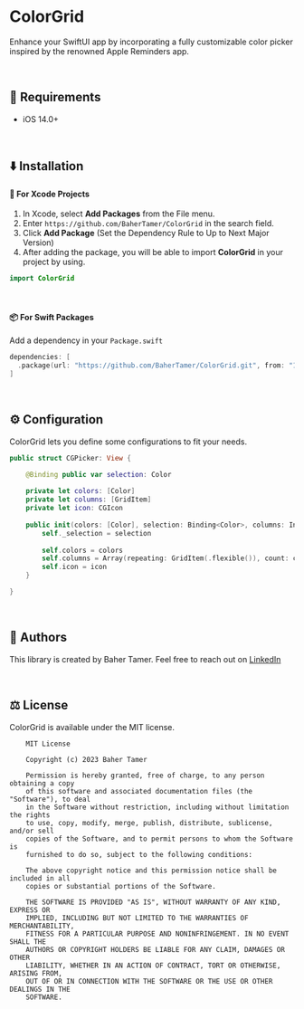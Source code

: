 # ColorGrid
Enhance your SwiftUI app by incorporating a fully customizable color picker inspired by the renowned Apple Reminders app.

<br/>

## 📝 Requirements
- iOS 14.0+

<br/>

## ⬇️ Installation
#### 🔨 For Xcode Projects
1. In Xcode, select **Add Packages** from the File menu.
2. Enter `https://github.com/BaherTamer/ColorGrid` in the search field.
3. Click **Add Package** (Set the Dependency Rule to Up to Next Major Version)
4. After adding the package, you will be able to import **ColorGrid** in your project by using.

``` Swift
import ColorGrid
```

<br/>

#### 📦 For Swift Packages
Add a dependency in your `Package.swift`

``` Swift
dependencies: [
  .package(url: "https://github.com/BaherTamer/ColorGrid.git", from: "1.0.0")
]
```

<br/>

## ⚙️ Configuration
ColorGrid lets you define some configurations to fit your needs.

``` Swift
public struct CGPicker: View {

    @Binding public var selection: Color
    
    private let colors: [Color]
    private let columns: [GridItem]
    private let icon: CGIcon
    
    public init(colors: [Color], selection: Binding<Color>, columns: Int = 6, icon: CGIcon = .circle) {
        self._selection = selection
        
        self.colors = colors
        self.columns = Array(repeating: GridItem(.flexible()), count: columns)
        self.icon = icon
    }

}
```

<br/>

## 👤 Authors
This library is created by Baher Tamer. Feel free to reach out on [LinkedIn](https://www.linkedin.com/in/bahertamer/)

<br/>

## ⚖️ License
ColorGrid is available under the MIT license.

```
    MIT License
    
    Copyright (c) 2023 Baher Tamer
    
    Permission is hereby granted, free of charge, to any person obtaining a copy
    of this software and associated documentation files (the "Software"), to deal
    in the Software without restriction, including without limitation the rights
    to use, copy, modify, merge, publish, distribute, sublicense, and/or sell
    copies of the Software, and to permit persons to whom the Software is
    furnished to do so, subject to the following conditions:
    
    The above copyright notice and this permission notice shall be included in all
    copies or substantial portions of the Software.
    
    THE SOFTWARE IS PROVIDED "AS IS", WITHOUT WARRANTY OF ANY KIND, EXPRESS OR
    IMPLIED, INCLUDING BUT NOT LIMITED TO THE WARRANTIES OF MERCHANTABILITY,
    FITNESS FOR A PARTICULAR PURPOSE AND NONINFRINGEMENT. IN NO EVENT SHALL THE
    AUTHORS OR COPYRIGHT HOLDERS BE LIABLE FOR ANY CLAIM, DAMAGES OR OTHER
    LIABILITY, WHETHER IN AN ACTION OF CONTRACT, TORT OR OTHERWISE, ARISING FROM,
    OUT OF OR IN CONNECTION WITH THE SOFTWARE OR THE USE OR OTHER DEALINGS IN THE
    SOFTWARE.
```
